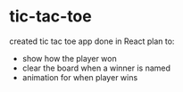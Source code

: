 # tic-tac-toe
created tic tac toe app done in React
plan to:
* show how the player won
* clear the board when a winner is named
* animation for when player wins
